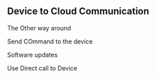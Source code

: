 ## Device to Cloud Communication
 
 The Other way around

  Send COmmand to the device

  Software updates

  Use Direct call to Device
